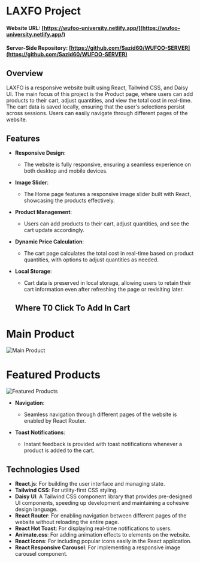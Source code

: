 # LAXFO Project

#### Website URL: [https://wufoo-university.netlify.app/](https://wufoo-university.netlify.app/)
#### Server-Side Repository: [https://github.com/Sazid60/WUFOO-SERVER](https://github.com/Sazid60/WUFOO-SERVER)

## Overview

LAXFO is a responsive website built using React, Tailwind CSS, and Daisy UI. The main focus of this project is the Product page, where users can add products to their cart, adjust quantities, and view the total cost in real-time. The cart data is saved locally, ensuring that the user's selections persist across sessions. Users can easily navigate through different pages of the website.


## Features

- **Responsive Design**: 
  - The website is fully responsive, ensuring a seamless experience on both desktop and mobile devices.

- **Image Slider**: 
  - The Home page features a responsive image slider built with React, showcasing the products effectively.

- **Product Management**: 
  - Users can add products to their cart, adjust quantities, and see the cart update accordingly.

- **Dynamic Price Calculation**: 
  - The cart page calculates the total cost in real-time based on product quantities, with options to adjust quantities as needed.

- **Local Storage**: 
  - Cart data is preserved in local storage, allowing users to retain their cart information even after refreshing the page or revisiting later.

  ## Where T0 Click To Add In Cart

# Main Product
![Main Product](/ins1.png)

# Featured Products
![Featured Products](/ins2.png)

- **Navigation**: 
  - Seamless navigation through different pages of the website is enabled by React Router.

- **Toast Notifications**: 
  - Instant feedback is provided with toast notifications whenever a product is added to the cart.


## Technologies Used

- **React.js**: For building the user interface and managing state.
- **Tailwind CSS**: For utility-first CSS styling.
- **Daisy UI**: A Tailwind CSS component library that provides pre-designed UI components, speeding up development and maintaining a cohesive design language.
- **React Router**: For enabling navigation between different pages of the website without reloading the entire page.
- **React Hot Toast**: For displaying real-time notifications to users.
- **Animate.css**: For adding animation effects to elements on the website.
- **React Icons**: For including popular icons easily in the React application.
- **React Responsive Carousel**: For implementing a responsive image carousel component.